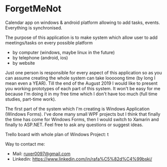 # ForgetMeNot
Calendar app on windows &amp; android platform allowing to add tasks, events. Everything is synchronised.

The purpose of this application is to make system which allow user to add meetings/tasks on every possible platform 
- by computer (windows, maybe linux in the future)
- by telephone (android, ios)
- by website

Just one person is responsible for every aspect of this application so as you can assume creating the whole system can take looooong time (by long I mean even a YEAR).
Till the end of the August 2019 I would like to present you working prototypes of each part of this system. It won't be easy for me because I'm doing it in my free time which I don't have too much (full time studies, part-time work).

The first part of the system which I'm creating is Windows Application (Windows Forms). I've done many small WPF projects but I think that finally the time has come for Windows Forms, then I would switch to Xamarin and finally to ASP.NET. Feel free to ask any questions or suggest ideas.

Trello board with whole plan of Windows Project:
t

Way to contact me:
* Mail: ruxer0097@gmail.com
* Linkedin: https://www.linkedin.com/in/rafa%C5%82d%C4%99bski/


